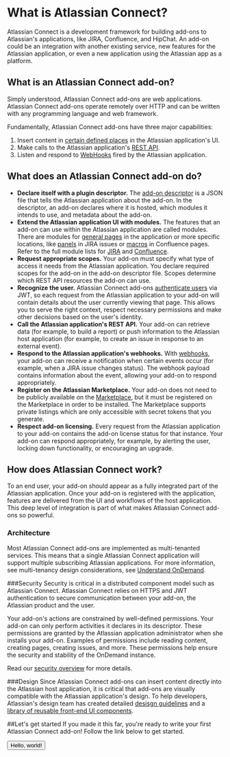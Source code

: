 # What is Atlassian Connect?
Atlassian Connect is a development framework for building add-ons to Atlassian's applications,
 like JIRA, Confluence, and HipChat. An add-on could be an integration with another existing service, 
 new features for the Atlassian application, or even a new application using the Atlassian app as a platform.

## What is an Atlassian Connect add-on?
Simply understood, Atlassian Connect add-ons are web applications.
 Atlassian Connect add-ons operate remotely over HTTP and can be written with any programming
language and web framework.

Fundamentally, Atlassian Connect add-ons have three major capabilities:

1. Insert content in [certain defined places](../modules/jira/index.html) in the Atlassian application's UI.
2. Make calls to the Atlassian application's [REST API](../rest-apis/product-api-browser.html).
3. Listen and respond to [WebHooks](../modules/jira/webhooks.html) fired by the Atlassian application.


## What does an Atlassian Connect add-on do?
- **Declare itself with a plugin descriptor.** 
The [add-on descriptor](../modules) is a JSON file that tells the Atlassian application about the add-on. 
In the descriptor, an add-on declares where it is hosted, 
which modules it intends to use, and metadata about the add-on.
- **Extend the Atlassian application UI with modules.** 
The features that an add-on can use within the Atlassian application are
called modules. 
There are modules for [general pages](../modules/jira/general-page.html) in the application 
or more specific locations, like [panels](../modules/jira/web-panel.html) in JIRA issues 
or [macros](../modules/confluence/dynamic-content-macro.html) in Confluence pages. 
Refer to the full module lists for [JIRA](../modules/jira/index.html) 
and [Confluence](../modules/confluence/index.html).
- **Request appropriate scopes.** Your add-on must specify what type of access it needs from the Atlassian
application. You declare required scopes for the add-on in the add-on descriptor file. Scopes determine which REST API
resources the add-on can use.
- **Recognize the user.** Atlassian Connect add-ons [authenticate users](../modules/authentication.html) via JWT, 
so each request from the Atlassian application to your add-on will contain
details about the user currently viewing that page. 
This allows you to serve the right context,
respect necessary permissions and make other decisions based on the user's identity.
- **Call the Atlassian application's REST API.** Your add-on can retrieve
data (for example, to build a report) or 
push information to the Atlassian host application 
(for example, to create an issue in response to an external event). 
- **Respond to the Atlassian application's webhooks.** With [webhooks](../modules/jira/webhooks.html), 
your add-on can receive a notification when
certain events occur (for example, when a JIRA issue changes status). 
The webhook payload contains information about the
event, allowing your add-on to respond appropriately.
- **Register on the Atlassian Marketplace.** Your add-on does not need to be publicly available on the [Marketplace](https://marketplace.atlassian.com),
but it must be registered on the Marketplace in order to be installed. 
The Marketplace supports private listings which are only accessible with secret tokens that you generate.
- **Respect add-on licensing.** Every request from the Atlassian application to your add-on contains the add-on license
status for that instance. Your add-on can respond appropriately, for example, by alerting the user, locking down
functionality, or encouraging an upgrade.


## How does Atlassian Connect work?
To an end user, your add-on should appear 
as a fully integrated part of the Atlassian application.
Once your add-on is registered with the application,
features are delivered from the UI and workflows of the host application. This deep level of integration is part of what makes 
Atlassian Connect add-ons so powerful.

<div id="architecture-graphic"></div>

### Architecture
Most Atlassian Connect add-ons are implemented as multi-tenanted services. This means that a
single Atlassian Connect application will support multiple subscribing Atlassian applications. For more information, see  multi-tenancy design considerations, 
see [Understand OnDemand](../concepts/understanding-ondemand.html).

###Security
Security is critical in a distributed component model such as Atlassian Connect. Atlassian Connect relies on
HTTPS and JWT authentication to secure communication between your add-on, the Atlassian product and the user.

Your add-on's actions are constrained by well-defined permissions. 
Your add-on can only perform activities it declares in its descriptor. These permissions are granted by the Atlassian application administrator
when she installs your add-on. Examples of permissions include
reading content, creating pages, creating issues, and more. 
These permissions help ensure the
security and stability of the OnDemand instance.

Read our [security overview](../concepts/security.html) for more details.

###Design
Since Atlassian Connect add-ons can insert content directly
into the Atlassian host application, it is critical that add-ons
are visually compatible with the Atlassian application's design.
To help developers, Atlassian's design team has created detailed 
[desisgn guidelines](https://developer.atlassian.com/design/latest/)
and a [library of reusable front-end UI components](https://docs.atlassian.com/aui/latest/).

##Let's get started
If you made it this far, you're ready to write your first Atlassian Connect add-on! Follow the link below to get started.
<div class="index-button">
<a href="../guides/getting-started.html"><button class="primary-cta aui-button aui-button-primary">Hello, world!</button></a>
</div>